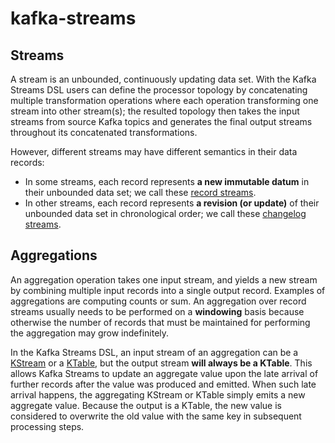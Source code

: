 # kafka-streams

## Streams
A stream is an unbounded, continuously updating data set. With the Kafka Streams DSL users can define the processor topology
by concatenating multiple transformation operations where each operation transforming one stream into other stream(s);
the resulted topology then takes the input streams from source Kafka topics and generates the final output streams
throughout its concatenated transformations.

However, different streams may have different semantics in their data records:

- In some streams, each record represents __a new immutable datum__ in their unbounded data set; we call these [record streams](http://docs.confluent.io/3.1.2/streams/concepts.html#streams-concepts-kstream).
- In other streams, each record represents __a revision (or update)__ of their unbounded data set in chronological order; we call these [changelog streams](http://docs.confluent.io/3.1.2/streams/concepts.html#streams-concepts-ktable).

## Aggregations
An aggregation operation takes one input stream, and yields a new stream by combining multiple input records into a single output record.
Examples of aggregations are computing counts or sum. An aggregation over record streams usually needs to be performed on a
__windowing__ basis because otherwise the number of records that must be maintained for performing the aggregation may grow indefinitely.

In the Kafka Streams DSL, an input stream of an aggregation can be a [KStream]() or a [KTable](), but the output stream
__will always be a KTable__. This allows Kafka Streams to update an aggregate value upon the late arrival of further records
after the value was produced and emitted. When such late arrival happens, the aggregating KStream or KTable simply emits a
new aggregate value. Because the output is a KTable, the new value is considered to overwrite the old value with the
same key in subsequent processing steps.

